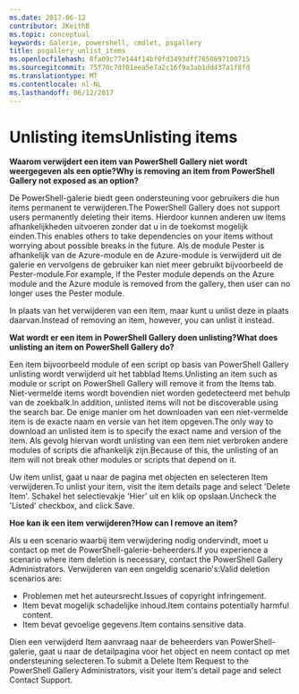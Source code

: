 ```yaml
---
ms.date: 2017-06-12
contributor: JKeithB
ms.topic: conceptual
keywords: Galerie, powershell, cmdlet, psgallery
title: psgallery_unlist_items
ms.openlocfilehash: 8fa09c77e144f14bf0fd3493dff7650897100715
ms.sourcegitcommit: 75f70c7df01eea5e7a2c16f9a3ab1dd437a1f8fd
ms.translationtype: MT
ms.contentlocale: nl-NL
ms.lasthandoff: 06/12/2017
---
```

# <a name="unlisting-items"></a><span data-ttu-id="8844b-103">Unlisting items</span><span class="sxs-lookup"><span data-stu-id="8844b-103">Unlisting items</span></span>

<span data-ttu-id="8844b-104">**Waarom verwijdert een item van PowerShell Gallery niet wordt weergegeven als een optie?**</span><span class="sxs-lookup"><span data-stu-id="8844b-104">**Why is removing an item from PowerShell Gallery not exposed as an option?**</span></span>

<span data-ttu-id="8844b-105">De PowerShell-galerie biedt geen ondersteuning voor gebruikers die hun items permanent te verwijderen.</span><span class="sxs-lookup"><span data-stu-id="8844b-105">The PowerShell Gallery does not support users permanently deleting their items.</span></span> <span data-ttu-id="8844b-106">Hierdoor kunnen anderen uw items afhankelijkheden uitvoeren zonder dat u in de toekomst mogelijk einden.</span><span class="sxs-lookup"><span data-stu-id="8844b-106">This enables others to take dependencies on your items without worrying about possible breaks in the future.</span></span> <span data-ttu-id="8844b-107">Als de module Pester is afhankelijk van de Azure-module en de Azure-module is verwijderd uit de galerie en vervolgens de gebruiker kan niet meer gebruikt bijvoorbeeld de Pester-module.</span><span class="sxs-lookup"><span data-stu-id="8844b-107">For example, if the Pester module depends on the Azure module and the Azure module is removed from the gallery, then user can no longer uses the Pester module.</span></span>

<span data-ttu-id="8844b-108">In plaats van het verwijderen van een item, maar kunt u unlist deze in plaats daarvan.</span><span class="sxs-lookup"><span data-stu-id="8844b-108">Instead of removing an item, however, you can unlist it instead.</span></span>

<span data-ttu-id="8844b-109">**Wat wordt er een item in PowerShell Gallery doen unlisting?**</span><span class="sxs-lookup"><span data-stu-id="8844b-109">**What does unlisting an item on PowerShell Gallery do?**</span></span>

<span data-ttu-id="8844b-110">Een item bijvoorbeeld module of een script op basis van PowerShell Gallery unlisting wordt verwijderd uit het tabblad Items.</span><span class="sxs-lookup"><span data-stu-id="8844b-110">Unlisting an item such as module or script on PowerShell Gallery will remove it from the Items tab.</span></span>
<span data-ttu-id="8844b-111">Niet-vermelde items wordt bovendien niet worden gedetecteerd met behulp van de zoekbalk.</span><span class="sxs-lookup"><span data-stu-id="8844b-111">In addition, unlisted items will not be discoverable using the search bar.</span></span>
<span data-ttu-id="8844b-112">De enige manier om het downloaden van een niet-vermelde item is de exacte naam en versie van het item opgeven.</span><span class="sxs-lookup"><span data-stu-id="8844b-112">The only way to download an unlisted item is to specify the exact name and version of the item.</span></span>
<span data-ttu-id="8844b-113">Als gevolg hiervan wordt unlisting van een item niet verbroken andere modules of scripts die afhankelijk zijn.</span><span class="sxs-lookup"><span data-stu-id="8844b-113">Because of this, the unlisting of an item will not break other modules or scripts that depend on it.</span></span>

<span data-ttu-id="8844b-114">Uw item unlist, gaat u naar de pagina met objecten en selecteren Item verwijderen.</span><span class="sxs-lookup"><span data-stu-id="8844b-114">To unlist your item, visit the item details page and select 'Delete Item'.</span></span> <span data-ttu-id="8844b-115">Schakel het selectievakje 'Hier' uit en klik op opslaan.</span><span class="sxs-lookup"><span data-stu-id="8844b-115">Uncheck the 'Listed' checkbox, and click Save.</span></span>

<span data-ttu-id="8844b-116">**Hoe kan ik een item verwijderen?**</span><span class="sxs-lookup"><span data-stu-id="8844b-116">**How can I remove an item?**</span></span>

<span data-ttu-id="8844b-117">Als u een scenario waarbij item verwijdering nodig ondervindt, moet u contact op met de PowerShell-galerie-beheerders.</span><span class="sxs-lookup"><span data-stu-id="8844b-117">If you experience a scenario where item deletion is necessary, contact the PowerShell Gallery Administrators.</span></span>
<span data-ttu-id="8844b-118">Verwijderen van een ongeldig scenario's:</span><span class="sxs-lookup"><span data-stu-id="8844b-118">Valid deletion scenarios are:</span></span>
- <span data-ttu-id="8844b-119">Problemen met het auteursrecht.</span><span class="sxs-lookup"><span data-stu-id="8844b-119">Issues of copyright infringement.</span></span>
- <span data-ttu-id="8844b-120">Item bevat mogelijk schadelijke inhoud.</span><span class="sxs-lookup"><span data-stu-id="8844b-120">Item contains potentially harmful content.</span></span>
- <span data-ttu-id="8844b-121">Item bevat gevoelige gegevens.</span><span class="sxs-lookup"><span data-stu-id="8844b-121">Item contains sensitive data.</span></span>

<span data-ttu-id="8844b-122">Dien een verwijderd Item aanvraag naar de beheerders van PowerShell-galerie, gaat u naar de detailpagina voor het object en neem contact op met ondersteuning selecteren.</span><span class="sxs-lookup"><span data-stu-id="8844b-122">To submit a Delete Item Request to the PowerShell Gallery Administrators, visit your item's detail page and select Contact Support.</span></span>  



